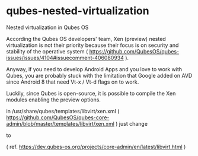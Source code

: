 # qubes-nested-virtualization
Nested virtualization in Qubes OS

According the Qubes OS developers' team, Xen (preview) nested virtualization is not their priority because their focus is on security and stability of the operative system ( https://github.com/QubesOS/qubes-issues/issues/4104#issuecomment-406080934 ).

Anyway, if you need to develop Android Apps and you love to work with Qubes, you are probably stuck with the limitation that Google added on AVD since Android 8 that need Vt-x / Vt-d flags on to work.

Luckily, since Qubes is open-source, it is possible to compile the Xen modules enabling the preview options.

in  /usr/share/qubes/templates/libvirt/xen.xml ( https://github.com/QubesOS/qubes-core-admin/blob/master/templates/libvirt/xen.xml ) just change

<!-- disable nested HVM -->
<feature name='vmx' policy='disable'/>
<feature name='svm' policy='disable'/>
            
to

<!-- enable nested HVM -->
<feature name='vmx' policy='enable'/>
<feature name='svm' policy='enable'/>

( ref. https://dev.qubes-os.org/projects/core-admin/en/latest/libvirt.html )
